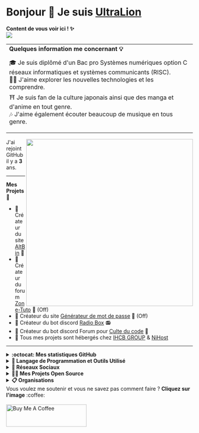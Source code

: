 # Bonjour 👋 Je suis [UltraLion](https://ultralion.xyz)

<b align="center">Content de vous voir ici ! ✨</b>
<br>
![](https://visitor-badge.glitch.me/badge?page_id=ultralionfr.ultralionfr)
<table>
<tr>
<td>
<b align="center">Quelques information me concernant 💡</b>
<p>🎓 Je suis diplômé d'un Bac pro Systèmes numériques option C réseaux informatiques et systèmes communicants (RISC).
<br>
👨‍💻 J'aime explorer les nouvelles technologies et les comprendre.
<br>
⛩️ Je suis fan de la culture japonais ainsi que des manga et d'anime en tout genre.
<br>
🎶 J'aime également écouter beaucoup de musique en tous genre.
</p>
</td>
</tr>
</table>
<img align="right" src="https://i.imgur.com/PGh5AtC.gif" width='450'/>
<p>J'ai rejoint GitHub il y a <b>3</b> ans.</p>

---
**Mes Projets 💖**
- 💼 Créateur du site [AltBin](https://altbin.dev) 📝
- 💼 Créateur du forum [Zone-Tuto](https://zone-tuto.fr/) 👥 (Off)
- 💼 Créateur du site [Générateur de mot de passe](https://generateur-de-mot-de-passe.eu) 🔐 (Off)
- 🤖 Créateur du bot discord [Radio Box](https://radio-box.dev) 📻
- 🤖 Créateur du bot discord Forum pour [Culte du code](https://www.culte-du-code.fr) 👥
- 📡 Tous mes projets sont hébergés chez [IHCB GROUP](https://cp.ihcb-group.com/aff.php?aff=4) & [NiHost](https://www.ni-host.com/r/ultralion)
---
<details>
 <summary><b> :octocat: Mes statistiques GitHub </b></summary>
 <br/>
 <img height="180em" src="https://github-readme-stats.vercel.app/api?username=UltraLionfr&theme=dark&show_icons=true" />
 <img height="180em" src="https://github-readme-stats.vercel.app/api/top-langs/?username=UltraLionfr&layout=compact&theme=dark" />
</details>
<details>
<summary><b> 🚀 Langage de Programmation et Outils Utilisé </b></summary>
<p align="center">
<b align="center">👨‍💻 Programmation</b>
<br>
<br>
  <a href="https://devdocs.io/javascript/"><img src="https://skillicons.dev/icons?i=js&perline=10" /></a>
  <a href="https://devdocs.io/html/"><img src="https://skillicons.dev/icons?i=html&perline=10" /></a>
  <a href="https://devdocs.io/css/"><img src="https://skillicons.dev/icons?i=css&perline=10" /></a>
  <a href="https://devdocs.io/php/"><img src="https://skillicons.dev/icons?i=php&perline=10" /></a>
  <a href="https://discord.com/developers/docs/intro"><img src="https://skillicons.dev/icons?i=bots&perline=10" /></a>
  <a href="https://devdocs.io/bash/"><img src="https://skillicons.dev/icons?i=bash&perline=10" /></a>
  <a href="https://www.python.org"><img src="https://skillicons.dev/icons?i=python&perline=10" /></a>
  <a href="https://devdocs.io/c/"><img src="https://skillicons.dev/icons?i=c&perline=10" /></a>
</p>

<p align="center">
<b align="center">🕹️ Outils</b>
<br>
<br>
<a href="https://www.cloudflare.com/"><img src="https://skillicons.dev/icons?i=cloudflare&perline=10" /></a>
<a href="https://discord.com"><img src="https://skillicons.dev/icons?i=discord&perline=10" /></a>
<a href="https://visualstudio.microsoft.com/"><img src="https://skillicons.dev/icons?i=vscode&perline=10" /></a>
<a href="https://www.raspberrypi.org"><img src="https://skillicons.dev/icons?i=raspberrypi&perline=10" /></a>
<a href="https://github.com"><img src="https://skillicons.dev/icons?i=github&perline=10" /></a>
<a href="https://git-scm.com"><img src="https://skillicons.dev/icons?i=git&perline=10" /></a>
<a href="https://mremoteng.org" target="_blank"><img height="50" src="https://cdn.ultralion.xyz/storage/img/mRemoteNG.png"></img></a>
<a href="https://filezilla-project.org" target="_blank"><img height="50" src="https://cdn.ultralion.xyz/storage/img/FileZilla.png"></img></a>
<a href="https://winscp.net/eng/index.php" target="_blank"><img height="50" src="https://cdn.ultralion.xyz/storage/img/winscp.png"></img></a>
<a href="https://www.sublimetext.com" target="_blank"><img height="50" src="https://cdn.ultralion.xyz/storage/img/sublime_text.png"></img></a>
<a href="https://www.virtualbox.org" target="_blank"><img height="50" src="https://cdn.ultralion.xyz/storage/img/Virtualbox.png"></img></a>
<a href="https://www.npmjs.com" target="_blank"><img height="50" src="https://user-images.githubusercontent.com/25181517/121401671-49102800-c959-11eb-9f6f-74d49a5e1774.png"></img></a>
</p>

<p align="center">
<b align="center">🛠️ BackEnd</b>
<br>
<br>
<a href="https://devdocs.io/docker/"><img src="https://skillicons.dev/icons?i=docker&perline=10" /></a>
<a href="https://devdocs.io/node/"><img src="https://skillicons.dev/icons?i=nodejs&perline=10" /></a>
<a href="https://devdocs.io/apache_http_server/" target="_blank"><img height="50" src="https://cdn.ultralion.xyz/storage/img/apache.png"></img></a>
</p>

<p align="center">
<b align="center">💾 Systeme d'Exploitation</b>
<br>
<br>
<a href="https://www.linux.org"><img src="https://skillicons.dev/icons?i=linux" /></a>
<a href="https://www.microsoft.com/fr-fr/software-download/windows10" target="_blank"><img height="50" src="https://cdn.ultralion.xyz/storage/img/windows10.png"></img></a>
</p>

<p align="center">
<b align="center">🌐 Navigateur Web</b>
<br>
<br>
<a href="https://www.mozilla.org/" target="_blank"><img height="50" src=https://i.imgur.com/iBHzzw8.png"></img></a>
<a href="https://www.opera.com/gx" target="_blank"><img height="50" src=https://i.imgur.com/CqG3z5k.png"></img></a>
</p>
</details>
<details>
 <summary><b> 🔗 Réseaux Sociaux </b></summary>
 <br/>
<a href="https://ultralion.xyz" target="_blank"><img height="50" src="https://cdn.ultralion.xyz/storage/img/logo.gif"></img></a>
<a href="mailto:ultralionfr@gmail.com?subject=[GitHub]%20Contact%20for%20..." title="Mail" target="_blank"><img alt="Mail" height="45" src="https://cdn.ultralion.xyz/storage/img/gmail.png"></img></a>
<a href="https://twitter.com/UltraLion__"><img src="https://skillicons.dev/icons?i=twitter" /></a>
<br>
</div>
   <a href="https://discord.com/users/281113457833672706" target="_blank">
      <img src="https://lanyard-profile-readme.vercel.app/api/281113457833672706">
   </a>
</div>
</details>

<details>
  <summary><b>👨‍🚀 Mes Projets Open Source</b></summary>

  <br />
  <table>
    <thead align="center">
      <tr border: none;>
        <td><b>💻 Projets</b></td>
        <td><b>🌟 Stars</b></td>
        <td><b>🍴 Forks</b></td>
        <td><b>🐛 Issues</b></td>
        <td><b>🔔 Pull Requests</b></td>
        <td><b>👨‍💻 Language</b></td>
      </tr>
    </thead>
    <tbody>
      <tr>
	      <td><a href="https://github.com/UltraLionfr/WebSite-Template-Maintenance"><b>🌐 WebSite Template Maintenance</b></a></td>
        <td><img alt="Stars" src="https://img.shields.io/github/stars/UltraLionfr/WebSite-Template-Maintenance?style=flat-square&labelColor=343b41"/></td>
        <td><img alt="Forks" src="https://img.shields.io/github/forks/UltraLionfr/WebSite-Template-Maintenance?style=flat-square&labelColor=343b41"/></td>
        <td><img alt="Issues" src="https://img.shields.io/github/issues/UltraLionfr/WebSite-Template-Maintenance?style=flat-square"/></td>
        <td><img alt="Pull Requests" src="https://img.shields.io/github/issues-pr/UltraLionfr/WebSite-Template-Maintenance?style=flat-square"/></td>
        <td><img alt="Language" src="https://img.shields.io/github/languages/top/UltraLionfr/WebSite-Template-Maintenance?style=flat-square"/></td>
      </tr>
      <tr>
	      <td><a href="https://github.com/UltraLionfr/discord-bot-v12-template"><b>📁 Discord Bot V12 Template</b></a></td>
        <td><img alt="Stars" src="https://img.shields.io/github/stars/UltraLionfr/discord-bot-v12-template?style=flat-square&labelColor=343b41"/></td>
        <td><img alt="Forks" src="https://img.shields.io/github/forks/UltraLionfr/discord-bot-v12-template?style=flat-square&labelColor=343b41"/></td>
        <td><img alt="Issues" src="https://img.shields.io/github/issues/UltraLionfr/discord-bot-v12-template?style=flat-square"/></td>
        <td><img alt="Pull Requests" src="https://img.shields.io/github/issues-pr/UltraLionfr/discord-bot-v12-template?style=flat-square"/></td>
        <td><img alt="Language" src="https://img.shields.io/github/languages/top/UltraLionfr/discord-bot-v12-template?label=javascript&style=flat-square"/></td>
      </tr>
      <tr>
	      <td><a href="https://github.com/UltraLionfr/Script-Installation-NodeJS"><b>👨🏻‍💻 Script Installation NodeJS</b></a></td>
        <td><img alt="Stars" src="https://img.shields.io/github/stars/UltraLionfr/Script-Installation-NodeJS?style=flat-square&labelColor=343b41"/></td>
        <td><img alt="Forks" src="https://img.shields.io/github/forks/UltraLionfr/Script-Installation-NodeJS?style=flat-square&labelColor=343b41"/></td>
        <td><img alt="Issues" src="https://img.shields.io/github/issues/UltraLionfr/Script-Installation-NodeJS?style=flat-square"/></td>
        <td><img alt="Pull Requests" src="https://img.shields.io/github/issues-pr/UltraLionfr/Script-Installation-NodeJS?style=flat-square"/></td>
        <td><img alt="Language" src="https://img.shields.io/github/languages/top/UltraLionfr/Script-Installation-NodeJS?style=flat-square"/></td> 
      </tr>
	    <tr>
	      <td><a href="https://github.com/UltraLionfr/discord-forum-automessage"><b>📁 Discord Bot Forum AutoMessage</b></a></td>
        <td><img alt="Stars" src="https://img.shields.io/github/stars/UltraLionfr/discord-forum-automessage?style=flat-square&labelColor=343b41"/></td>
        <td><img alt="Forks" src="https://img.shields.io/github/forks/UltraLionfr/discord-forum-automessage?style=flat-square&labelColor=343b41"/></td>
        <td><img alt="Issues" src="https://img.shields.io/github/issues/UltraLionfr/discord-forum-automessage?style=flat-square"/></td>
        <td><img alt="Pull Requests" src="https://img.shields.io/github/issues-pr/UltraLionfr/discord-forum-automessage?style=flat-square"/></td>
        <td><img alt="Language" src="https://img.shields.io/github/languages/top/UltraLionfr/discord-forum-automessage?style=flat-square"/></td> 
      </tr>
    </tbody>
  </table>
  <br />
</details>
<details>
 <summary><b>📋 Organisations</b></summary>
 <br/>
<a href="https://github.com/Radio-Box-Discord" target="_blank"><img height="50" src="https://avatars.githubusercontent.com/u/113302503?s=200&v=4"></img></a>
</details>
Vous voulez me soutenir et vous ne savez pas comment faire ? <b>Cliquez sur l'image</b> :coffee:
<br>
<br>
<a href="https://www.buymeacoffee.com/UltraLion" target="_blank"><img src="https://cdn.buymeacoffee.com/buttons/v2/default-yellow.png" alt="Buy Me A Coffee" style="height: 60px !important;width: 217px !important;" ></a>
<br>
<br>
